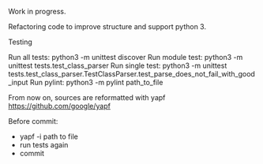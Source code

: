 Work in progress.

Refactoring code to improve structure and support python 3.

Testing

Run all tests: python3 -m unittest discover
Run module test: python3 -m unittest tests.test_class_parser
Run single test: python3 -m unittest tests.test_class_parser.TestClassParser.test_parse_does_not_fail_with_good_input
Run pylint: python3 -m pylint path_to_file

From now on, sources are reformatted with yapf
https://github.com/google/yapf

Before commit:

 - yapf -i path to file
 - run tests again
 - commit
